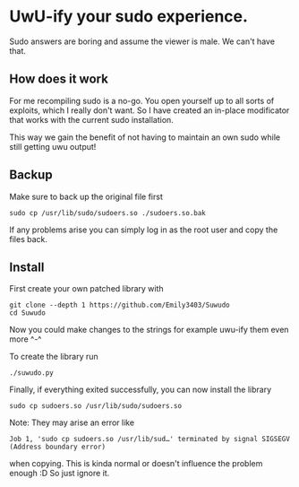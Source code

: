 # UwU-ify your sudo experience.

Sudo answers are boring and assume the viewer is male. We can't have that.

## How does it work

For me recompiling sudo is a no-go. You open yourself up to all sorts of exploits, which I really don't want. So I have
created an in-place modificator that works with the current sudo installation.

This way we gain the benefit of not having to maintain an own sudo while still getting uwu output!

## Backup

Make sure to back up the original file first

```shell
sudo cp /usr/lib/sudo/sudoers.so ./sudoers.so.bak
```

If any problems arise you can simply log in as the root user and copy the files back.

## Install

First create your own patched library with

```shell
git clone --depth 1 https://github.com/Emily3403/Suwudo
cd Suwudo
```

Now you could make changes to the strings for example uwu-ify them even more ^-^

To create the library run

```
./suwudo.py
```

Finally, if everything exited successfully, you can now install the library

```
sudo cp sudoers.so /usr/lib/sudo/sudoers.so
```

Note: They may arise an error like
```
Job 1, 'sudo cp sudoers.so /usr/lib/sud…' terminated by signal SIGSEGV (Address boundary error)
```

when copying. This is kinda normal or doesn't influence the problem enough :D So just ignore it.
